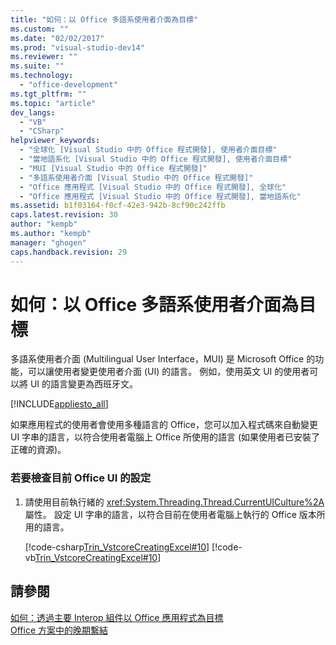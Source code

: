 ```yaml
---
title: "如何：以 Office 多語系使用者介面為目標"
ms.custom: ""
ms.date: "02/02/2017"
ms.prod: "visual-studio-dev14"
ms.reviewer: ""
ms.suite: ""
ms.technology: 
  - "office-development"
ms.tgt_pltfrm: ""
ms.topic: "article"
dev_langs: 
  - "VB"
  - "CSharp"
helpviewer_keywords: 
  - "全球化 [Visual Studio 中的 Office 程式開發], 使用者介面目標"
  - "當地語系化 [Visual Studio 中的 Office 程式開發], 使用者介面目標"
  - "MUI [Visual Studio 中的 Office 程式開發]"
  - "多語系使用者介面 [Visual Studio 中的 Office 程式開發]"
  - "Office 應用程式 [Visual Studio 中的 Office 程式開發], 全球化"
  - "Office 應用程式 [Visual Studio 中的 Office 程式開發], 當地語系化"
ms.assetid: b1f03164-f0cf-42e3-942b-8cf90c242ffb
caps.latest.revision: 30
author: "kempb"
ms.author: "kempb"
manager: "ghogen"
caps.handback.revision: 29
---
```

# 如何：以 Office 多語系使用者介面為目標
  多語系使用者介面 \(Multilingual User Interface，MUI\) 是 Microsoft Office 的功能，可以讓使用者變更使用者介面 \(UI\) 的語言。  例如，使用英文 UI 的使用者可以將 UI 的語言變更為西班牙文。  
  
 [!INCLUDE[appliesto_all](../vsto/includes/appliesto-all-md.md)]  
  
 如果應用程式的使用者會使用多種語言的 Office，您可以加入程式碼來自動變更 UI 字串的語言，以符合使用者電腦上 Office 所使用的語言 \(如果使用者已安裝了正確的資源\)。  
  
### 若要檢查目前 Office UI 的設定  
  
1.  請使用目前執行緒的 <xref:System.Threading.Thread.CurrentUICulture%2A> 屬性。  設定 UI 字串的語言，以符合目前在使用者電腦上執行的 Office 版本所用的語言。  
  
     [!code-csharp[Trin_VstcoreCreatingExcel#10](../snippets/csharp/VS_Snippets_OfficeSP/Trin_VstcoreCreatingExcel/CS/Sheet1.cs#10)]
     [!code-vb[Trin_VstcoreCreatingExcel#10](../snippets/visualbasic/VS_Snippets_OfficeSP/Trin_VstcoreCreatingExcel/VB/Sheet1.vb#10)]  
  
## 請參閱  
 [如何：透過主要 Interop 組件以 Office 應用程式為目標](../vsto/how-to-target-office-applications-through-primary-interop-assemblies.md)   
 [Office 方案中的晚期繫結](../vsto/late-binding-in-office-solutions.md)  
  
  
